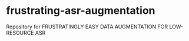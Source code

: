 # frustrating-asr-augmentation
Repository for FRUSTRATINGLY EASY DATA AUGMENTATION FOR LOW-RESOURCE ASR
